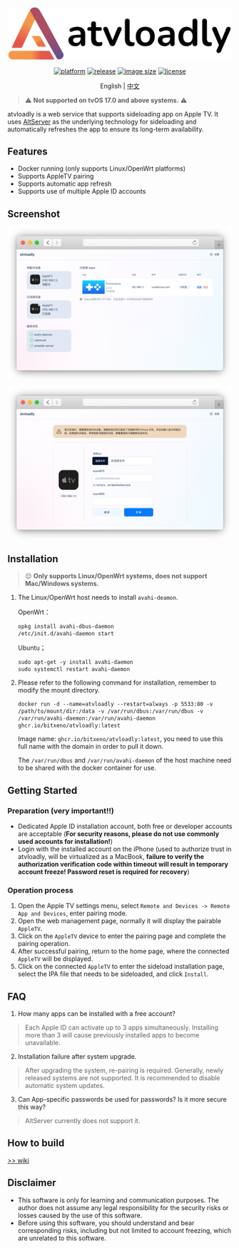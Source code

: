 <p align="center">
  <img width="500" src="./doc/preview/logo.svg">
</p>


<div align="center">

[![platform](https://img.shields.io/badge/platform-linux%20%7C%20openwrt-989898)](https://github.com/bitxeno/atvloadly/releases)
[![release](https://ghcr-badge.egpl.dev/bitxeno/atvloadly/latest_tag?label=docker%20latest)](https://github.com/bitxeno/atvloadly/pkgs/container/atvloadly)
[![image size](https://ghcr-badge.egpl.dev/bitxeno/atvloadly/size)](https://github.com/bitxeno/atvloadly/pkgs/container/atvloadly)
[![license](https://img.shields.io/github/license/bitxeno/atvloadly)](https://github.com/bitxeno/atvloadly/blob/master/LICENSE)

</div>

<div align="center">

English | [中文](./README_cn.md)

</div>


> ⚠️ **Not supported on tvOS 17.0 and above systems.** ⚠️

atvloadly is a web service that supports sideloading app on Apple TV. It uses [AltServer](https://github.com/NyaMisty/AltServer-Linux) as the underlying technology for sideloading and automatically refreshes the app to ensure its long-term availability.

## Features

* Docker running (only supports Linux/OpenWrt platforms)
* Supports AppleTV pairing
* Supports automatic app refresh
* Supports use of multiple Apple ID accounts

## Screenshot

<p align="center">
  <img width="600" src="./doc/preview/1.png">
</p>
<p align="center">
  <img width="600" src="./doc/preview/2.png">
</p>

## Installation

> :pensive: **Only supports Linux/OpenWrt systems, does not support Mac/Windows systems.**

1. The Linux/OpenWrt host needs to install `avahi-deamon`.
   
   OpenWrt：
   ```
   opkg install avahi-dbus-daemon
   /etc/init.d/avahi-daemon start
   ```
   
   Ubuntu；
   ```
   sudo apt-get -y install avahi-daemon
   sudo systemctl restart avahi-daemon
   ```

2. Please refer to the following command for installation, remember to modify the mount directory.
   
   ```
   docker run -d --name=atvloadly --restart=always -p 5533:80 -v /path/to/mount/dir:/data -v /var/run/dbus:/var/run/dbus -v /var/run/avahi-daemon:/var/run/avahi-daemon  ghcr.io/bitxeno/atvloadly:latest
   ```
   
   Image name: `ghcr.io/bitxeno/atvloadly:latest`, you need to use this full name with the domain in order to pull it down.
   
   The `/var/run/dbus` and `/var/run/avahi-daemon` of the host machine need to be shared with the docker container for use.



## Getting Started

### Preparation (very important:bangbang:)

* Dedicated Apple ID installation account, both free or developer accounts are acceptable (**For security reasons, please do not use commonly used accounts for installation!**)
* Login with the installed account on the iPhone (used to authorize trust in atvloadly, will be virtualized as a MacBook, **failure to verify the authorization verification code within timeout will result in temporary account freeze! Password reset is required for recovery**)

### Operation process

1. Open the Apple TV settings menu, select `Remote and Devices -> Remote App and Devices`, enter pairing mode.
2. Open the web management page, normally it will display the pairable `AppleTV`.
3. Click on the `AppleTV` device to enter the pairing page and complete the pairing operation.
4. After successful pairing, return to the home page, where the connected `AppleTV` will be displayed.
5. Click on the connected `AppleTV` to enter the sideload installation page, select the IPA file that needs to be sideloaded, and click `Install`.

## FAQ

1. How many apps can be installed with a free account?

> Each Apple ID can activate up to 3 apps simultaneously. Installing more than 3 will cause previously installed apps to become unavailable.

2. Installation failure after system upgrade.

> After upgrading the system, re-pairing is required. Generally, newly released systems are not supported. It is recommended to disable automatic system updates.

3. Can App-specific passwords be used for passwords? Is it more secure this way?

> AltServer currently does not support it.


## How to build

[>> wiki](https://github.com/bitxeno/atvloadly/wiki/How-to-build)

## Disclaimer

* This software is only for learning and communication purposes. The author does not assume any legal responsibility for the security risks or losses caused by the use of this software.
* Before using this software, you should understand and bear corresponding risks, including but not limited to account freezing, which are unrelated to this software.